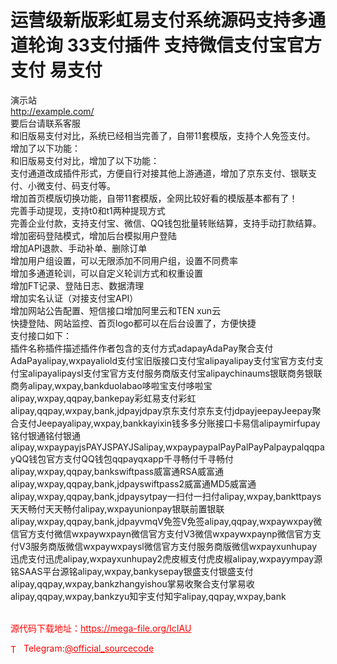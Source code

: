 # 运营级新版彩虹易支付系统源码支持多通道轮询 33支付插件 支持微信支付宝官方支付 易支付

演示站<br>http://example.com/<br>要后台请联系客服<br>和旧版易支付对比，系统已经相当完善了，自带11套模版，支持个人免签支付。<br>增加了以下功能：<br>和旧版易支付对比，增加了以下功能：<br>支付通道改成插件形式，方便自行对接其他上游通道，增加了京东支付、银联支付、小微支付、码支付等。<br>增加首页模版切换功能，自带11套模版，全网比较好看的模版基本都有了！<br>完善手动提现，支持t0和t1两种提现方式<br>完善企业付款，支持支付宝、微信、QQ钱包批量转账结算，支持手动打款结算。<br>增加密码登陆模式，增加后台模拟用户登陆<br>增加API退款、手动补单、删除订单<br>增加用户组设置，可以无限添加不同用户组，设置不同费率<br>增加多通道轮训，可以自定义轮训方式和权重设置<br>增加FT记录、登陆日志、数据清理<br>增加实名认证（对接支付宝API）<br>增加网站公告配置、短信接口增加阿里云和TEN xun云<br>快捷登陆、网站监控、首页logo都可以在后台设置了，方便快捷<br>支付接口如下：<br>插件名称插件描述插件作者包含的支付方式adapayAdaPay聚合支付AdaPayalipay,wxpayaliold支付宝旧版接口支付宝alipayalipay支付宝官方支付支付宝alipayalipaysl支付宝官方支付服务商版支付宝alipaychinaums银联商务银联商务alipay,wxpay,bankduolabao哆啦宝支付哆啦宝alipay,wxpay,qqpay,bankepay彩虹易支付彩虹alipay,qqpay,wxpay,bank,jdpayjdpay京东支付京东支付jdpayjeepayJeepay聚合支付Jeepayalipay,wxpay,bankkayixin钱多多分账接口卡易信alipaymirfupay铭付银通铭付银通alipay,wxpaypayjsPAYJSPAYJSalipay,wxpaypaypalPayPalPayPalpaypalqqpayQQ钱包官方支付QQ钱包qqpayqxapp千寻畅付千寻畅付alipay,wxpay,qqpay,bankswiftpass威富通RSA威富通alipay,wxpay,qqpay,bank,jdpayswiftpass2威富通MD5威富通alipay,wxpay,qqpay,bank,jdpaysytpay一扫付一扫付alipay,wxpay,bankttpays天天畅付天天畅付alipay,wxpayunionpay银联前置银联alipay,wxpay,qqpay,bank,jdpayvmqV免签V免签alipay,qqpay,wxpaywxpay微信官方支付微信wxpaywxpayn微信官方支付V3微信wxpaywxpaynp微信官方支付V3服务商版微信wxpaywxpaysl微信官方支付服务商版微信wxpayxunhupay迅虎支付迅虎alipay,wxpayxunhupay2虎皮椒支付虎皮椒alipay,wxpayympay源铭SAAS平台源铭alipay,wxpay,bankysepay银盛支付银盛支付alipay,qqpay,wxpay,bankzhangyishou掌易收聚合支付掌易收alipay,qqpay,wxpay,bankzyu知宇支付知宇alipay,qqpay,wxpay,bank<br><br>


<p style="color: red;">源代码下载地址：<a href="https://mega-file.org/IcIAU" style="color: red;">https://mega-file.org/IcIAU</a></p><p style="color: red;"><img src="https://cdn-icons-png.flaticon.com/512/2111/2111646.png" alt="Telegram Icon" style="width: 16px; vertical-align: middle; margin-right: 5px;">Telegram:<a href="https://t.me/official_sourcecode" style="color: red;">@official_sourcecode</a></p>